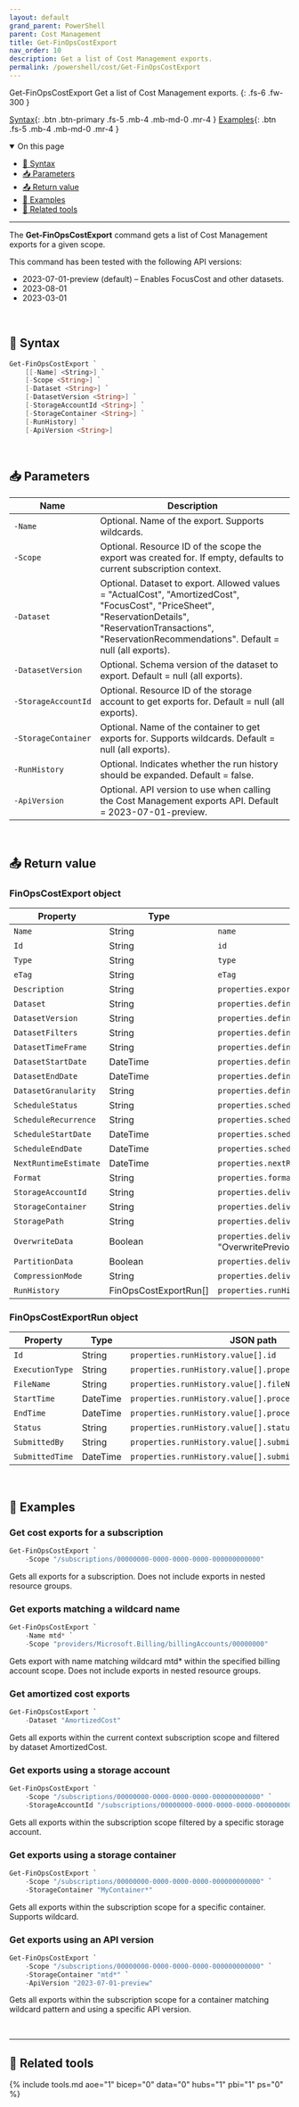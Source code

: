 ```yaml
---
layout: default
grand_parent: PowerShell
parent: Cost Management
title: Get-FinOpsCostExport
nav_order: 10
description: Get a list of Cost Management exports.
permalink: /powershell/cost/Get-FinOpsCostExport
---
```


<span class="fs-9 d-block mb-4">Get-FinOpsCostExport</span>
Get a list of Cost Management exports.
{: .fs-6 .fw-300 }

[Syntax](#-syntax){: .btn .btn-primary .fs-5 .mb-4 .mb-md-0 .mr-4 }
[Examples](#-examples){: .btn .fs-5 .mb-4 .mb-md-0 .mr-4 }

<details open markdown="1">
   <summary class="fs-2 text-uppercase">On this page</summary>

- [🧮 Syntax](#-syntax)
- [📥 Parameters](#-parameters)
- [📤 Return value](#-return-value)
- [🌟 Examples](#-examples)
- [🧰 Related tools](#-related-tools)

</details>

---

The **Get-FinOpsCostExport** command gets a list of Cost Management exports for a given scope.

This command has been tested with the following API versions:

- 2023-07-01-preview (default) – Enables FocusCost and other datasets.
- 2023-08-01
- 2023-03-01

<br>

## 🧮 Syntax

```powershell
Get-FinOpsCostExport `
    [[‑Name] <String>] `
    [‑Scope <String>] `
    [‑Dataset <String>] `
    [‑DatasetVersion <String>] `
    [‑StorageAccountId <String>] `
    [‑StorageContainer <String>] `
    [‑RunHistory] `
    [‑ApiVersion <String>]
```

<br>

## 📥 Parameters

| Name | Description |
| ---- | ----------- |
| `‑Name` | Optional. Name of the export. Supports wildcards. |
| `‑Scope` | Optional. Resource ID of the scope the export was created for. If empty, defaults to current subscription context. |
| `‑Dataset` | Optional. Dataset to export. Allowed values = "ActualCost", "AmortizedCost", "FocusCost", "PriceSheet", "ReservationDetails", "ReservationTransactions", "ReservationRecommendations". Default = null (all exports). |
| `‑DatasetVersion` | Optional. Schema version of the dataset to export. Default = null (all exports). |
| `‑StorageAccountId` | Optional. Resource ID of the storage account to get exports for. Default = null (all exports). |
| `‑StorageContainer` | Optional. Name of the container to get exports for. Supports wildcards. Default = null (all exports). |
| `‑RunHistory` | Optional. Indicates whether the run history should be expanded. Default = false. |
| `‑ApiVersion` | Optional. API version to use when calling the Cost Management exports API. Default = 2023-07-01-preview. |

<br>

## 📤 Return value

### FinOpsCostExport object

| Property              | Type                  | JSON path                                                                    |
| --------------------- | --------------------- | ---------------------------------------------------------------------------- |
| `Name`                | String                | `name`                                                                       |
| `Id`                  | String                | `id`                                                                         |
| `Type`                | String                | `type`                                                                       |
| `eTag`                | String                | `eTag`                                                                       |
| `Description`         | String                | `properties.exportDescription`                                               |
| `Dataset`             | String                | `properties.definition.type`                                                 |
| `DatasetVersion`      | String                | `properties.definition.configuration.dataVersion`                            |
| `DatasetFilters`      | String                | `properties.definition.configuration.filter`                                 |
| `DatasetTimeFrame`    | String                | `properties.definition.timeframe`                                            |
| `DatasetStartDate`    | DateTime              | `properties.definition.timePeriod.from`                                      |
| `DatasetEndDate`      | DateTime              | `properties.definition.timePeriod.to`                                        |
| `DatasetGranularity`  | String                | `properties.definition.dataset.granularity`                                  |
| `ScheduleStatus`      | String                | `properties.schedule.status`                                                 |
| `ScheduleRecurrence`  | String                | `properties.schedule.recurrence`                                             |
| `ScheduleStartDate`   | DateTime              | `properties.schedule.recurrencePeriod.from`                                  |
| `ScheduleEndDate`     | DateTime              | `properties.schedule.recurrencePeriod.to`                                    |
| `NextRuntimeEstimate` | DateTime              | `properties.nextRunTimeEstimate`                                             |
| `Format`              | String                | `properties.format`                                                          |
| `StorageAccountId`    | String                | `properties.deliveryInfo.destination.resourceId`                             |
| `StorageContainer`    | String                | `properties.deliveryInfo.destination.container`                              |
| `StoragePath`         | String                | `properties.deliveryInfo.destination.rootfolderpath`                         |
| `OverwriteData`       | Boolean               | `properties.deliveryInfo.dataOverwriteBehavior` == "OverwritePreviousReport" |
| `PartitionData`       | Boolean               | `properties.deliveryInfo.partitionData`                                      |
| `CompressionMode`     | String                | `properties.deliveryInfo.compressionMode`                                    |
| `RunHistory`          | FinOpsCostExportRun[] | `properties.runHistory.value`                                                |

### FinOpsCostExportRun object

| Property        | Type     | JSON path                                                |
| --------------- | -------- | -------------------------------------------------------- |
| `Id`            | String   | `properties.runHistory.value[].id`                       |
| `ExecutionType` | String   | `properties.runHistory.value[].properties.executionType` |
| `FileName`      | String   | `properties.runHistory.value[].fileName`                 |
| `StartTime`     | DateTime | `properties.runHistory.value[].processingStartTime`      |
| `EndTime`       | DateTime | `properties.runHistory.value[].processingEndTime`        |
| `Status`        | String   | `properties.runHistory.value[].status`                   |
| `SubmittedBy`   | String   | `properties.runHistory.value[].submittedBy`              |
| `SubmittedTime` | DateTime | `properties.runHistory.value[].submittedTime`            |

<br>

## 🌟 Examples

### Get cost exports for a subscription

```powershell
Get-FinOpsCostExport `
    -Scope "/subscriptions/00000000-0000-0000-0000-000000000000"
```

Gets all exports for a subscription. Does not include exports in nested resource groups.

### Get exports matching a wildcard name

```powershell
Get-FinOpsCostExport `
    -Name mtd* `
    -Scope "providers/Microsoft.Billing/billingAccounts/00000000"
```

Gets export with name matching wildcard mtd* within the specified billing account scope. Does not include exports in nested resource groups.

### Get amortized cost exports

```powershell
Get-FinOpsCostExport `
    -Dataset "AmortizedCost"
```

Gets all exports within the current context subscription scope and filtered by dataset AmortizedCost.

### Get exports using a storage account

```powershell
Get-FinOpsCostExport `
    -Scope "/subscriptions/00000000-0000-0000-0000-000000000000" `
    -StorageAccountId "/subscriptions/00000000-0000-0000-0000-000000000000/resourceGroups/MyResourceGroup/providers/Microsoft.Storage/storageAccounts/MyStorageAccount"
```

Gets all exports within the subscription scope filtered by a specific storage account.

### Get exports using a storage container

```powershell
Get-FinOpsCostExport `
    -Scope "/subscriptions/00000000-0000-0000-0000-000000000000" `
    -StorageContainer "MyContainer*"
```

Gets all exports within the subscription scope for a specific container. Supports wildcard.

### Get exports using an API version

```powershell
Get-FinOpsCostExport `
    -Scope "/subscriptions/00000000-0000-0000-0000-000000000000" `
    -StorageContainer "mtd*" `
    -ApiVersion "2023-07-01-preview"
```

Gets all exports within the subscription scope for a container matching wildcard pattern and using a specific API version.

<br>

---

## 🧰 Related tools

{% include tools.md aoe="1" bicep="0" data="0" hubs="1" pbi="1" ps="0" %}

<br>

